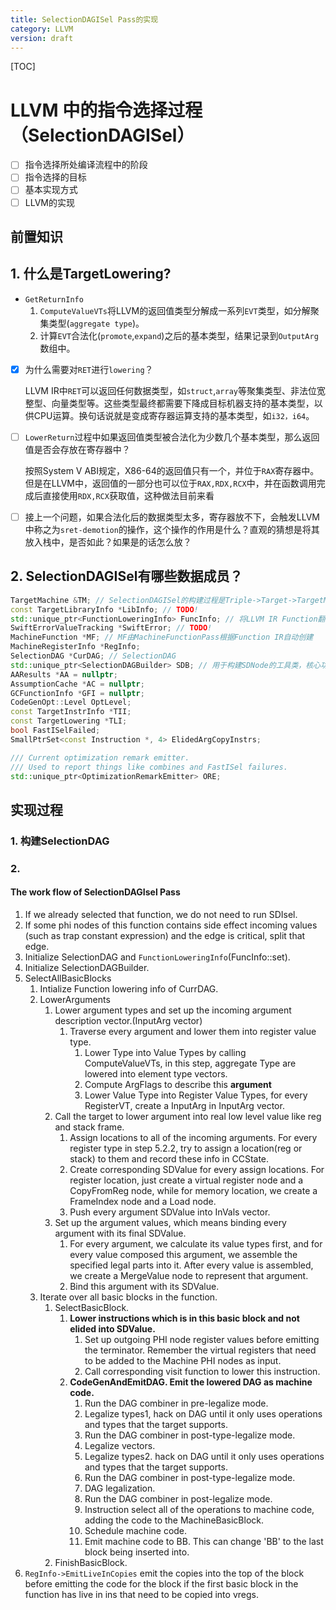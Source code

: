 ```yaml
---
title: SelectionDAGISel Pass的实现
category: LLVM
version: draft
---
```


[TOC]

# LLVM 中的指令选择过程（SelectionDAGISel）



- [ ] 指令选择所处编译流程中的阶段
- [ ] 指令选择的目标
- [ ] 基本实现方式
- [ ] LLVM的实现

## 前置知识

## 1. 什么是TargetLowering?

* `GetReturnInfo`
  1. `ComputeValueVTs`将LLVM的返回值类型分解成一系列`EVT`类型，如分解聚集类型(`aggregate type`)。
  2. 计算`EVT`合法化(`promote`,`expand`)之后的基本类型，结果记录到`OutputArg`数组中。

- [x] 为什么需要对`RET`进行`lowering`？

  LLVM IR中`RET`可以返回任何数据类型，如`struct`,`array`等聚集类型、非法位宽整型、向量类型等。这些类型最终都需要下降成目标机器支持的基本类型，以供CPU运算。换句话说就是变成寄存器运算支持的基本类型，如`i32，i64`。

- [ ] `LowerReturn`过程中如果返回值类型被合法化为少数几个基本类型，那么返回值是否会存放在寄存器中？

  按照System V ABI规定，X86-64的返回值只有一个，并位于`RAX`寄存器中。但是在LLVM中，返回值的一部分也可以位于`RAX,RDX,RCX`中，并在函数调用完成后直接使用`RDX,RCX`获取值，这种做法目前来看

- [ ] 接上一个问题，如果合法化后的数据类型太多，寄存器放不下，会触发LLVM中称之为`sret-demotion`的操作，这个操作的作用是什么？直观的猜想是将其放入栈中，是否如此？如果是的话怎么放？

## 2. SelectionDAGISel有哪些数据成员？

```cpp
TargetMachine &TM; // SelectionDAGISel的构建过程是Triple->Target->TargetMachine->PassConfig->SelectionDAGISel，所以在构造该pass时TM是已知的，可以直接传入。
const TargetLibraryInfo *LibInfo; // TODO!
std::unique_ptr<FunctionLoweringInfo> FuncInfo; // 将LLVM IR Function翻译为Machine Function IR的辅助函数，比较杂乱
SwiftErrorValueTracking *SwiftError; // TODO!
MachineFunction *MF; // MF由MachineFunctionPass根据Function IR自动创建
MachineRegisterInfo *RegInfo;
SelectionDAG *CurDAG; // SelectionDAG
std::unique_ptr<SelectionDAGBuilder> SDB; // 用于构建SDNode的工具类，核心功能是利用各种visit函数将IR转化为对应的SDNode
AAResults *AA = nullptr;
AssumptionCache *AC = nullptr;
GCFunctionInfo *GFI = nullptr;
CodeGenOpt::Level OptLevel;
const TargetInstrInfo *TII;
const TargetLowering *TLI;
bool FastISelFailed;
SmallPtrSet<const Instruction *, 4> ElidedArgCopyInstrs;

/// Current optimization remark emitter.
/// Used to report things like combines and FastISel failures.
std::unique_ptr<OptimizationRemarkEmitter> ORE;
```



## 实现过程

### 1. 构建SelectionDAG



### 2. 



#### The work flow of SelectionDAGIsel Pass

1. If we already selected that function, we do not need to run SDIsel.
2. If some phi nodes of this function contains side effect incoming values
(such as trap constant expression) and the edge is critical, split that edge.
3. Initialize SelectionDAG and `FunctionLoweringInfo`(FuncInfo::set).
4. Initialize SelectionDAGBuilder.
5. SelectAllBasicBlocks
    1. Intialize Function lowering info of CurrDAG.
    2. LowerArguments
        1. Lower argument types and set up the incoming argument description vector.(InputArg vector)
            1. Traverse every argument and lower them into register value type. 
                1. Lower Type into Value Types by calling ComputeValueVTs, in this step, aggregate Type are lowered into element type vectors.
                2. Compute ArgFlags to describe this **argument**
                3. Lower Value Type into Register Value Types, for every RegisterVT, create a InputArg in InputArg vector.
        3. Call the target to lower argument into real low level value like reg and stack frame.
            1. Assign locations to all of the incoming arguments. For every register type in step 5.2.2, try to assign a location(reg or stack) to them and record these info in CCState.
            2. Create corresponding SDValue for every assign locations. For register location, just create a virtual register node and a CopyFromReg node, while for memory location, we create a FrameIndex node and a Load node.
            3. Push every argument SDValue into InVals vector.
        4. Set up the argument values, which means binding every argument with its final SDValue.
            1. For every argument, we calculate its value types first, and for every value composed this argument, we assemble the specified legal parts into it. After every value is assembled, we create a MergeValue node to represent that argument.
            2. Bind this argument with its SDValue.
    3. Iterate over all basic blocks in the function.
        1. SelectBasicBlock.
            1. **Lower instructions which is in this basic block and not elided into SDValue.**
                1. Set up outgoing PHI node register values before emitting the terminator. Remember the virtual registers that need to be added to the Machine PHI nodes as input.
                2. Call corresponding visit function to lower this instruction.
            2. **CodeGenAndEmitDAG. Emit the lowered DAG as machine code.**
                1. Run the DAG combiner in pre-legalize mode.
                2. Legalize types1, hack on DAG until it only uses operations and types that the target supports.
                3. Run the DAG combiner in post-type-legalize mode.
                4. Legalize vectors.
                5. Legalize types2. hack on DAG until it only uses operations and types that the target supports.
                6. Run the DAG combiner in post-type-legalize mode.
                7. DAG legalization.
                8. Run the DAG combiner in post-legalize mode.
                9. Instruction select all of the operations to machine code, adding the code to the MachineBasicBlock.
                10. Schedule machine code.
                11. Emit machine code to BB. This can change 'BB' to the last block being inserted into.
        3. FinishBasicBlock.
6. `RegInfo->EmitLiveInCopies` emit the copies into the top of the block before emitting the code for the block if the first basic block in the function has live in ins that need to be copied into vregs.